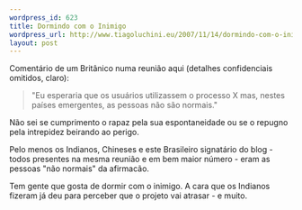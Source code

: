 ```yaml
--- 
wordpress_id: 623
title: Dormindo com o Inimigo
wordpress_url: http://www.tiagoluchini.eu/2007/11/14/dormindo-com-o-inimigo/
layout: post
---
```

Comentário de um Britânico numa reunião aqui (detalhes confidenciais omitidos, claro):

> "Eu esperaria que os usuários utilizassem o processo X mas, nestes países emergentes, as pessoas não são normais."

Não sei se cumprimento o rapaz pela sua espontaneidade ou se o repugno pela intrepidez beirando ao perigo.

Pelo menos os Indianos, Chineses e este Brasileiro signatário do blog - todos presentes na mesma reunião e em bem maior número - eram as pessoas "não normais" da afirmacão.

Tem gente que gosta de dormir com o inimigo. A cara que os Indianos fizeram já deu para perceber que o projeto vai atrasar - e muito.
